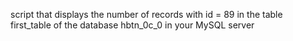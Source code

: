 script that displays the number of records with id = 89 in the table first_table of the database hbtn_0c_0 in your MySQL server
